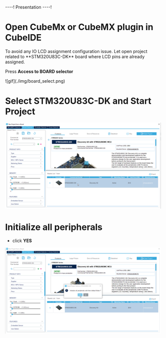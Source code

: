 ----!
Presentation
----!
# Open CubeMx or CubeMX plugin in CubeIDE

<ainfo> 
To avoid any IO LCD assignment configuration issue. Let open project related to **STM320U83C-DK** board where LCD pins are already assigned.
</ainfo>
<p> </p>

Press **Access to BOARD selector**
<p> </p>
![gif](./img/board_select.png)

# Select STM320U83C-DK and Start Project
<p> </p>

![image](./img/DK_project.png)

# Initialize all peripherals
- click **YES**
<p> </p>

![image](./img/default_mode.png)